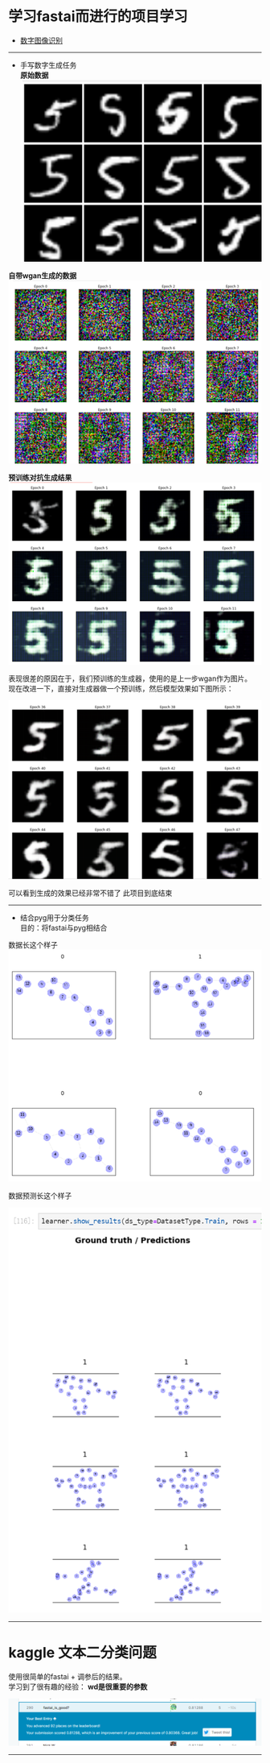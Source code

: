 # 学习fastai而进行的项目学习
+ [数字图像识别](https://www.lintcode.com/ai/digit-recognition/data)

---

+ 手写数字生成任务  
**原始数据**
![](./digital_gan/original_examples.png)  

**自带wgan生成的数据**
![](./digital_gan/bad_examples.png)  

**预训练对抗生成结果**
![](./digital_gan/maybe_good.png)  

表现很差的原因在于，我们预训练的生成器，使用的是上一步wgan作为图片。  
现在改进一下，直接对生成器做一个预训练，然后模型效果如下图所示：

![](./digital_gan/good.png)  

可以看到生成的效果已经非常不错了 此项目到底结束

---

+ 结合pyg用于分类任务  
目的：将fastai与pyg相结合

数据长这个样子
![](./pyg/pyg_show_batch.png)

数据预测长这个样子

![](./pyg/预测结果.png)


---
# kaggle 文本二分类问题
使用很简单的fastai + 调参后的结果。  
学习到了很有趣的经验：  **wd是很重要的参数**

![](./real_or_not_NLP_with_Disater_Tweets/rank.png)

---

